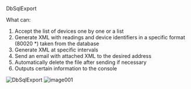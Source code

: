DbSqlExport

What can:
1) Accept the list of devices one by one or a list
2) Generate XML with readings and device identifiers in a specific format (80020 *) taken from the database
3) Generate XML at specific intervals
4) Send an email with attached XML to the desired address
5) Automatically delete the file after sending if necessary
6) Outputs certain information to the console

![DbSqlExport](https://github.com/user-attachments/assets/750fb802-43d3-451e-8cd4-dd361a1a4368)
![image001](https://github.com/user-attachments/assets/8eedd9df-a134-45e5-a054-06834cc65bdc)
